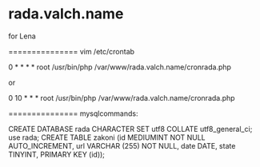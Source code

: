 rada.valch.name
===============
for Lena

===============
vim /etc/crontab 

0 *	* * *	root	/usr/bin/php /var/www/rada.valch.name/cronrada.php

or

0 10	* * *	root	/usr/bin/php /var/www/rada.valch.name/cronrada.php

===============
mysqlcommands:

CREATE DATABASE rada CHARACTER SET utf8 COLLATE utf8_general_ci;
use rada;
CREATE TABLE zakoni (id MEDIUMINT NOT NULL AUTO_INCREMENT, url VARCHAR (255) NOT NULL, date DATE, state TINYINT, PRIMARY KEY (id));
